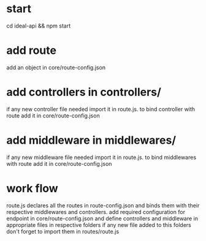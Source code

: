 # start 
cd ideal-api && npm start

# add route
add an object in core/route-config.json

# add controllers in controllers/
if any new controller file needed import it in route.js.
to bind controller with route add it in core/route-config.json 

# add middleware in middlewares/
if any new middleware file needed import it in route.js.
to bind middlewares with route add it in core/route-config.json  


# work flow
route.js declares all the routes in route-config.json and binds them with their respective middlewares and controllers.
add required configuration for endpoint in core/route-config.json 
and define controllers and middleware in appropriate files in respective folders
if any new file added to this folders don't forget to import them in routes/route.js

